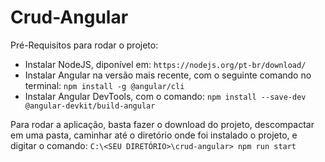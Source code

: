 # Crud-Angular

Pré-Requisitos para rodar o projeto:
* Instalar NodeJS, diponível em: `https://nodejs.org/pt-br/download/`
* Instalar Angular na versão mais recente, com o seguinte comando no terminal: `npm install -g @angular/cli`
* Instalar Angular DevTools, com o comando: `npm install --save-dev @angular-devkit/build-angular`


Para rodar a aplicação, basta fazer o download do projeto, descompactar em uma pasta, caminhar até o diretório onde foi instalado o projeto, e digitar o comando:
`C:\<SEU DIRETÓRIO>\crud-angular> npm run start`
